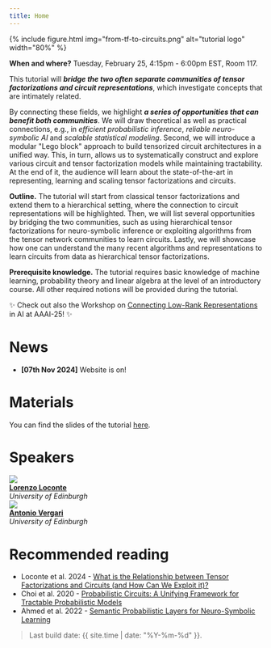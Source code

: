 ```yaml
---
title: Home
---
```


{% include figure.html img="from-tf-to-circuits.png" alt="tutorial logo" width="80%" %}

<b>When and where?</b> Tuesday, February 25, 4:15pm - 6:00pm EST, Room 117.

This tutorial will <b><i>bridge the two often separate communities of tensor factorizations and circuit representations</i></b>, which investigate concepts that are intimately related.

By connecting these fields, we highlight <b><i>a series of opportunities that can benefit both communities</i></b>.
We will draw theoretical as well as practical connections, e.g., in <cite>efficient probabilistic inference</cite>, <cite>reliable neuro-symbolic AI</cite> and <cite>scalable statistical modeling</cite>.
Second, we will introduce  a modular "Lego block" approach to build tensorized circuit architectures in a unified way. 
This, in turn, allows us to systematically construct and explore various circuit and tensor factorization models while maintaining tractability.
At the end of it, the audience will learn about the state-of-the-art in representing, learning and scaling tensor factorizations and circuits.

<b>Outline.</b> The tutorial will start from classical tensor factorizations and extend them to a hierarchical setting, where the connection to circuit representations will be highlighted. Then, we will list several opportunities by bridging the two communities, such as using hierarchical tensor factorizations for neuro-symbolic inference or exploiting algorithms from the tensor network communities to learn circuits. Lastly, we will showcase how one can understand the many recent algorithms and representations to learn circuits from data as hierarchical tensor factorizations.

<b>Prerequisite knowledge.</b>  The tutorial requires basic knowledge of machine learning, probability theory and linear algebra at the level of an introductory course.  All other required notions will be provided during the tutorial.

✨ Check out also the Workshop on <a href="https://april-tools.github.io/colorai/">Connecting Low-Rank Representations</a> in AI at AAAI-25! ✨

# News
- **[07th Nov 2024]** Website is on! 

# Materials

You can find the slides of the tutorial <a href="files/slides.pdf">here</a>.

# Speakers

<div id="speakers">
    <div class="speaker">
        <img class="avatar" src="https://loreloc.github.io/static/propic.jpg"><br/>
        <div class="speaker-name">
        <b><a href="https://loreloc.github.io/">Lorenzo Loconte</a></b></div>
        <div class="speaker-uni">
        <i> University of Edinburgh</i>
        </div>
    </div>
    <div class="speaker">
        <img class="avatar" src="https://april-tools.github.io/images/people/aver.jpg"><br/>
        <div class="speaker-name">
        <b><a href="https://april-tools.github.io/">Antonio Vergari</a></b></div>
        <div class="speaker-uni">
        <i> University of Edinburgh</i>
        </div>
    </div>
</div>



# Recommended reading

- Loconte et al. 2024 - [What is the Relationship between Tensor Factorizations and Circuits (and How Can We Exploit it)?](https://arxiv.org/abs/2409.07953v1)
- Choi et al. 2020 - [Probabilistic Circuits: A Unifying Framework for Tractable Probabilistic Models](https://yoojungchoi.github.io/files/ProbCirc20.pdf)
- Ahmed et al. 2022 - [Semantic Probabilistic Layers for Neuro-Symbolic Learning](https://proceedings.neurips.cc/paper_files/paper/2022/hash/c182ec594f38926b7fcb827635b9a8f4-Abstract-Conference.html)

> Last build date: {{ site.time | date: "%Y-%m-%d" }}.
